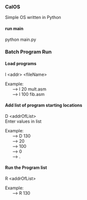 ### CalOS
Simple OS written in Python

#### run main
python main.py

### Batch Program Run
#### Load programs  
l \<addr\> \<fileName\> 
  
Example:  
&nbsp;&nbsp;&nbsp;&nbsp;&nbsp; --> l 20 mult.asm  
&nbsp;&nbsp;&nbsp;&nbsp;&nbsp; --> l 100 fib.asm  
  
#### Add list of program starting locations
D \<addrOfList\>  
Enter values in list  
  
Example:  
&nbsp;&nbsp;&nbsp;&nbsp;&nbsp; --> D 130  
&nbsp;&nbsp;&nbsp;&nbsp;&nbsp; --> 20  
&nbsp;&nbsp;&nbsp;&nbsp;&nbsp; --> 100  
&nbsp;&nbsp;&nbsp;&nbsp;&nbsp; --> 0  
&nbsp;&nbsp;&nbsp;&nbsp;&nbsp; --> .  

#### Run the Program list
R \<addrOfList\>  
  
Example:  
&nbsp;&nbsp;&nbsp;&nbsp;&nbsp; --> R 130
